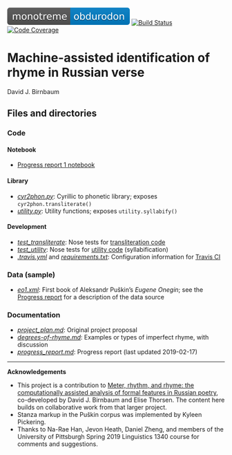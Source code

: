 [![Obdurodon](images/monotreme-obdurodon-blue.svg)](http://www.obdurodon.org)
[![Build Status](https://travis-ci.com/Data-Science-for-Linguists-2019/russian_rhyme.svg?branch=master)](https://travis-ci.com/Data-Science-for-Linguists-2019/russian_rhyme)
[![Code Coverage](https://codecov.io/gh/Data-Science-for-Linguists-2019/russian_rhyme/branch/master/graph/badge.svg)](https://codecov.io/gh/Data-Science-for-Linguists-2019/russian_rhyme)

# Machine-assisted identification of rhyme in Russian verse

David J. Birnbaum  

## Files and directories

### Code

#### Notebook

* [Progress report 1 notebook](dev/progress_report_1.ipynb)

#### Library

* [*cyr2phon.py*](cyr2phon/cyr2phon.py): Cyrillic to phonetic library; exposes `cyr2phon.transliterate()`
* [*utility.py*](cyr2phon/utility.py): Utility functions; exposes `utility.syllabify()`

#### Development

* [*test_transliterate*](cyr2phon/tests/test_transliterate.py): Nose tests for [transliteration code](cyr2phon/cyr2phon.py)
* [*test_utility*](cyr2phon/tests/test_utility.py): Nose tests for [utility code](cyr2phon/utility.py) (syllabification)
* [*.travis.yml*](.travis.yml) and [*requirements.txt*](requirements.txt): Configuration information for [Travis CI](https://docs.travis-ci.com/user/tutorial/)

### Data (sample)

* [*eo1.xml*](data_samples/eo1.xml): First book of Aleksandr Puškin’s *Eugene Onegin*; see the [Progress report](docs/progress_report.md#about-the-corpus) for a description of the data source

### Documentation

* [*project_plan.md*](docs/project_plan.md): Original project proposal
* [*degrees-of-rhyme.md*](docs/degrees-of-rhyme.md): Examples or types of imperfect rhyme, with discussion
* [*progress_report.md*](docs/progress_report.md): Progress report (last updated 2019-02-17)

____

**Acknowledgements**

* This project is a contribution to [Meter, rhythm, and rhyme: the computationally assisted analysis of formal features in Russian poetry](http://poetry.obdurodon.org/), co-developed by David J. Birnbaum and Elise Thorsen. The content here builds on collaborative work from that larger project. 
* Stanza markup in the Puškin corpus was implemented by Kyleen Pickering. 
* Thanks to Na-Rae Han, Jevon Heath, Daniel Zheng, and members of the University of Pittsburgh Spring 2019 Linguistics 1340 course for comments and suggestions.

